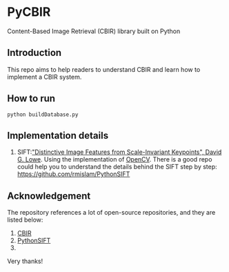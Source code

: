 # PyCBIR
Content-Based Image Retrieval (CBIR) library built on Python
## Introduction
This repo aims to help readers to understand CBIR and learn how to implement a CBIR system.
## How to run
```
python buildDatabase.py
```
## Implementation details
1. SIFT:["Distinctive Image Features from Scale-Invariant Keypoints", David G. Lowe](https://www.cs.ubc.ca/~lowe/papers/ijcv04.pdf). Using the implementation of [OpenCV](https://docs.opencv.org/4.x/da/df5/tutorial_py_sift_intro.html). There is a good repo could help you to understand the details behind the SIFT step by step: https://github.com/rmislam/PythonSIFT

## Acknowledgement
The repository references a lot of open-source repositories, and they are listed below:
1. [CBIR](https://github.com/pochih/CBIR)
2. [PythonSIFT](https://github.com/rmislam/PythonSIFT)
3. 
Very thanks!
